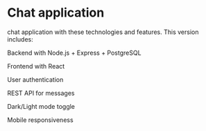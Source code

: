 
# Chat application

chat application with these technologies and features. This version includes:

Backend with Node.js + Express + PostgreSQL

Frontend with React

User authentication

REST API for messages

Dark/Light mode toggle

Mobile responsiveness
